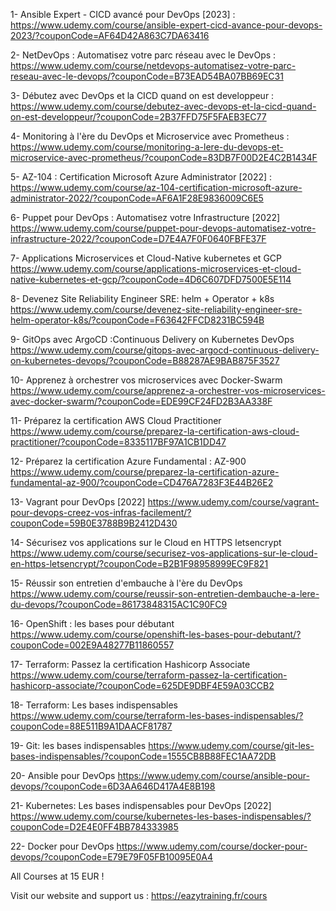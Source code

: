 1- Ansible Expert - CICD avancé pour DevOps [2023] : https://www.udemy.com/course/ansible-expert-cicd-avance-pour-devops-2023/?couponCode=AF64D42A863C7DA63416

2- NetDevOps : Automatisez votre parc réseau avec le DevOps : https://www.udemy.com/course/netdevops-automatisez-votre-parc-reseau-avec-le-devops/?couponCode=B73EAD54BA07BB69EC31

3- Débutez avec DevOps et la CICD quand on est developpeur : https://www.udemy.com/course/debutez-avec-devops-et-la-cicd-quand-on-est-developpeur/?couponCode=2B37FFD75F5FAEB3EC77

4- Monitoring à l'ère du DevOps et Microservice avec Prometheus : https://www.udemy.com/course/monitoring-a-lere-du-devops-et-microservice-avec-prometheus/?couponCode=83DB7F00D2E4C2B1434F

5- AZ-104 : Certification Microsoft Azure Administrator [2022] : https://www.udemy.com/course/az-104-certification-microsoft-azure-administrator-2022/?couponCode=AF6A1F28E9836009C6E5

6- Puppet pour DevOps : Automatisez votre Infrastructure [2022] https://www.udemy.com/course/puppet-pour-devops-automatisez-votre-infrastructure-2022/?couponCode=D7E4A7F0F0640FBFE37F

7- Applications Microservices et Cloud-Native kubernetes et GCP https://www.udemy.com/course/applications-microservices-et-cloud-native-kubernetes-et-gcp/?couponCode=4D6C607DFD7500E5E114

8- Devenez Site Reliability Engineer SRE: helm + Operator + k8s https://www.udemy.com/course/devenez-site-reliability-engineer-sre-helm-operator-k8s/?couponCode=F63642FFCD8231BC594B

9- GitOps avec ArgoCD :Continuous Delivery on Kubernetes DevOps https://www.udemy.com/course/gitops-avec-argocd-continuous-delivery-on-kubernetes-devops/?couponCode=B88287AE9BAB875F3527

10- Apprenez à orchestrer vos microservices avec Docker-Swarm https://www.udemy.com/course/apprenez-a-orchestrer-vos-microservices-avec-docker-swarm/?couponCode=EDE99CF24FD2B3AA338F

11- Préparez la certification AWS Cloud Practitioner https://www.udemy.com/course/preparez-la-certification-aws-cloud-practitioner/?couponCode=8335117BF97A1CB1DD47

12- Préparez la certification Azure Fundamental : AZ-900  https://www.udemy.com/course/preparez-la-certification-azure-fundamental-az-900/?couponCode=CD476A7283F3E44B26E2

13- Vagrant pour DevOps [2022] https://www.udemy.com/course/vagrant-pour-devops-creez-vos-infras-facilement/?couponCode=59B0E3788B9B2412D430

14- Sécurisez vos applications sur le Cloud en HTTPS letsencrypt https://www.udemy.com/course/securisez-vos-applications-sur-le-cloud-en-https-letsencrypt/?couponCode=B2B1F98958999EC9F821

15- Réussir son entretien d'embauche à l'ère du DevOps
https://www.udemy.com/course/reussir-son-entretien-dembauche-a-lere-du-devops/?couponCode=86173848315AC1C90FC9

16- OpenShift : les bases pour débutant
https://www.udemy.com/course/openshift-les-bases-pour-debutant/?couponCode=002E9A48277B11860557

17- Terraform: Passez la certification Hashicorp Associate
https://www.udemy.com/course/terraform-passez-la-certification-hashicorp-associate/?couponCode=625DE9DBF4E59A03CCB2

18- Terraform: Les bases indispensables
https://www.udemy.com/course/terraform-les-bases-indispensables/?couponCode=88E511B9A1DAACF81787

19- Git: les bases indispensables
https://www.udemy.com/course/git-les-bases-indispensables/?couponCode=1555CB8B88FEC1AA72DB

20- Ansible pour DevOps
https://www.udemy.com/course/ansible-pour-devops/?couponCode=6D3AA646D417A4E8B198

21- Kubernetes: Les bases indispensables pour DevOps [2022]
https://www.udemy.com/course/kubernetes-les-bases-indispensables/?couponCode=D2E4E0FF4BB784333985

22- Docker pour DevOps
https://www.udemy.com/course/docker-pour-devops/?couponCode=E79E79F05FB10095E0A4



All Courses at 15 EUR !

Visit our website and support us : https://eazytraining.fr/cours
